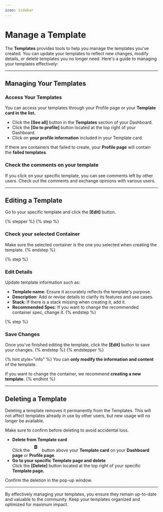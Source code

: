 ```yaml
---
icon: sidebar
---
```


# Manage a Template

The **Templates** provides tools to help you manage the templates you've created. You can update your templates to reflect new changes, modify details, or delete templates you no longer need. Here's a guide to managing your templates effectively:

***

## **Managing Your Templates**

### **Access Your Templates**

You can access your templates through your Profile page or your **Template card in the list.**

* Click the **\[See all]** button in the **Templates** section of your Dashboard.
* Click the **\[Go to profile]** button located at the top right of your Dashboard.
* Click on **your profile information** included in your Template card.

If there are containers that failed to create, your **Profile page** will contain the **failed templates**.

### Check the comments on your template

If you click on your specific template, you can see comments left by other users. Check out the comments and exchange opinions with various users.

***

## **Editing a Template**

Go to your specific template and click the **\[Edit]** button.



{% stepper %}
{% step %}
### **Check your selected Container**

Make sure the selected container is the one you selected when creating the template.
{% endstep %}

{% step %}
### **Edit Details**

Update template information such as:

* **Template name**: Ensure it accurately reflects the template's purpose.
* **Description**: Add or revise details to clarify its features and use cases.
* **Stack:** If there is a stack missing when creating it, add it.
* **Recommended Spec**: If you want to change the recommended container spec, change it.
{% endstep %}

{% step %}
### **Save Changes**

Once you've finished editing the template, click the **\[Edit]** button to save your changes.
{% endstep %}
{% endstepper %}

{% hint style="info" %}
You can **only modify the information and content** of the template.&#x20;

If you want to change the container, we recommend **creating a new template.**
{% endhint %}

***

## **Deleting a Template**

Deleting a template removes it permanently from the Templates. This will not affect templates already in use by other users, but new usage will no longer be available.

Make sure to confirm before deleting to avoid accidental loss.&#x20;

* **Delete from Template card**\
  Click the ![](../../.gitbook/assets/delete.png) button above your **Template card** on your **Dashboard page** or **Profile page**.
* **Go to your specific Template page and delete**\
  Click the **\[Delete]** button located at the top right of your specific **Template page.**

Confirm the deletion in the pop-up window.

***

By effectively managing your templates, you ensure they remain up-to-date and valuable to the community. Keep your templates organized and optimized for maximum impact.

